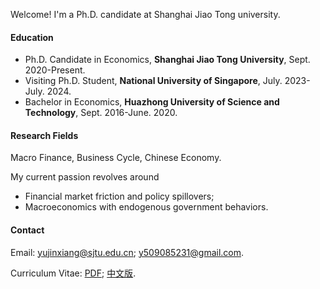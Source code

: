 Welcome! I'm a Ph.D. candidate at Shanghai Jiao Tong university. 

#### Education
* Ph.D. Candidate in Economics, **Shanghai Jiao Tong University**, Sept. 2020-Present.
* Visiting Ph.D. Student, **National University of Singapore**, July. 2023-July. 2024.
* Bachelor in Economics, **Huazhong University of Science and Technology**,  Sept. 2016-June. 2020.
 
#### Research Fields
Macro Finance, Business Cycle, Chinese Economy.

My current passion revolves around 
* Financial market friction and policy spillovers; 
* Macroeconomics with endogenous government behaviors.  

#### Contact<p id="contact-info"></p>

Email: [yujinxiang@sjtu.edu.cn](mailto:yujinxiang@sjtu.edu.cn); [y509085231@gmail.com](mailto:y509085231@gmail.com).

Curriculum Vitae:   [PDF](https://yjx-econ.github.io/mypage/static/assets/CV_Jinxiang_Yu.pdf); [中文版](https://yjx-econ.github.io/mypage/static/assets/CV_Jinxiang_Yu_CN.pdf).

